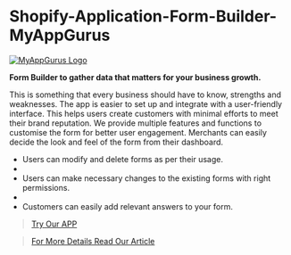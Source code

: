 # Shopify-Application-Form-Builder-MyAppGurus

[![MyAppGurus Logo](https://cdn.shopify.com/app-store/listing_images/37265693174da884e4e6dc368de9dab7/icon/CKrZ1tTF-f4CEAE=.jpeg "Form Builder‑MyAppGurus")](https://apps.shopify.com/form-builder-myappgurus "Form Builder‑MyAppGurus")

**Form Builder to gather data that matters for your business growth.**

This is something that every business should have to know, strengths and weaknesses. The app is easier to set up and integrate with a user-friendly interface. This helps users create customers with minimal efforts to meet their brand reputation. We provide multiple features and functions to customise the form for better user engagement. Merchants can easily decide the look and feel of the form from their dashboard.


- Users can modify and delete forms as per their usage.
- 
- Users can make necessary changes to the existing forms with right permissions.
- 
- Customers can easily add relevant answers to your form.

> [Try Our APP](https://apps.shopify.com/form-builder-myappgurus)

>[For More Details Read Our Article](https://myappgurus.com/form-builders-how-they-empower-your-growth-and-business-success/)
